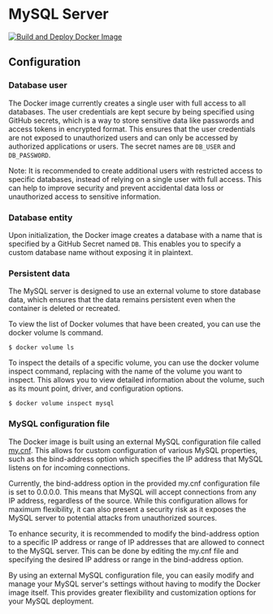 # MySQL Server

[![Build and Deploy Docker Image](https://github.com/Project-Mainframe/MySQL/actions/workflows/deploy.yml/badge.svg)](https://github.com/Project-Mainframe/MySQL/actions/workflows/deploy.yml)

## Configuration

### Database user
The Docker image currently creates a single user with full access to all databases. The user credentials are kept secure by being specified using GitHub secrets, which is a way to store sensitive data like passwords and access tokens in encrypted format. This ensures that the user credentials are not exposed to unauthorized users and can only be accessed by authorized applications or users. The secret names are `DB_USER` and `DB_PASSWORD`.

Note: It is recommended to create additional users with restricted access to specific databases, instead of relying on a single user with full access. This can help to improve security and prevent accidental data loss or unauthorized access to sensitive information.

### Database entity
Upon initialization, the Docker image creates a database with a name that is specified by a GitHub Secret named `DB`. This enables you to specify a custom database name without exposing it in plaintext.

### Persistent data
The MySQL server is designed to use an external volume to store database data, which ensures that the data remains persistent even when the container is deleted or recreated. 

To view the list of Docker volumes that have been created, you can use the docker volume ls command. 
```
$ docker volume ls
```
To inspect the details of a specific volume, you can use the docker volume inspect <name> command, replacing <name> with the name of the volume you want to inspect. This allows you to view detailed information about the volume, such as its mount point, driver, and configuration options. 
```
$ docker volume inspect mysql
```

### MySQL configuration file
The Docker image is built using an external MySQL configuration file called [my.cnf](https://github.com/Project-Mainframe/MySQL/blob/main/my.cnf). This allows for custom configuration of various MySQL properties, such as the bind-address option which specifies the IP address that MySQL listens on for incoming connections.

Currently, the bind-address option in the provided my.cnf configuration file is set to 0.0.0.0. This means that MySQL will accept connections from any IP address, regardless of the source. While this configuration allows for maximum flexibility, it can also present a security risk as it exposes the MySQL server to potential attacks from unauthorized sources.

To enhance security, it is recommended to modify the bind-address option to a specific IP address or range of IP addresses that are allowed to connect to the MySQL server. This can be done by editing the my.cnf file and specifying the desired IP address or range in the bind-address option.

By using an external MySQL configuration file, you can easily modify and manage your MySQL server's settings without having to modify the Docker image itself. This provides greater flexibility and customization options for your MySQL deployment.
